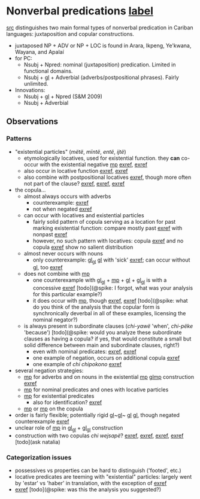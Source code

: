 # Nonverbal predications [label](nonverbal)

[src](gildea2018reconstructing[366]) distinguishes two main formal types of nonverbal predication in Cariban languages: juxtaposition and copular constructions.

* juxtaposed NP + ADV or NP + LOC is found in Arara, Ikpeng, Ye'kwana, Wayana, and Apalaí
* for PC:
    * Nsubj + Npred: nominal (juxtaposition) predication. Limited in functional domains.
    * Nsubj + [gl](cop) + Adverbial (adverbs/postpositional phrases). Fairly unlimited.
* Innovations:
    * Nsubj + [gl](cop) + Npred (S&M 2009)
    * Nsubj + Adverbial

## Observations

### Patterns
* "existential particles" (*mëtë*, *mïntë*, *entë*, *ijtë*)
    * etymologically locatives, used for existential function. they **can** co-occur with the existential negative [mp](pirare-neg-exist?nt) [exref](ex-main-neg-part-pirare-cop-nsubj), [exref](ex-main-neg-part-pirare-nsubj)
    * also occur in locative function [exref](loc-main-aff-part-cop-nsubj), [exref](loc-main-aff-part-nsubj)
    * also combine with postpositional locatives [exref](histgrme-107), though more often not part of the clause? [exref](loc-sub-aff-advpred-nsubj-cop), [exref](convfemgrme-157), [exref](convfemgrme-99)
* the copula...
    * almost always occurs with adverbs
        * counterexample: [exref](perm-main-q-advpred-nsubj)
        * not when negated [exref](temp-main-neg-nsubj-advpred-jra)
    * can occur with locatives and existential particles
        * fairly solid pattern of copula serving as a location for past marking existential function: compare mostly past [exref](ex-main-aff-part-cop-nsubj) with nonpast [exref](ex-main-aff-part-nsubj)
        * however, no such pattern with locatives: copula [exref](loc-main-aff-part-cop-nsubj) and no copula [exref](loc-main-aff-part-nsubj) show no salient distribution
    * almost never occurs with nouns
        * only counterexample: [gl](np)<sub>[gl](pred)</sub> [gl](cop) with 'sick' [exref](temp-main-q-npred-cop); can occur without [gl](cop), too [exref](temp-main-aff-npred-cop)
    * does not combine with [mp](pirare-neg-exist)
        * one counterexample with [gl](part)<sub>[gl](pred)</sub> + [mp](pirare-neg-exist?nt) + [gl](cop) + [gl](np)<sub>[gl](subj)</sub> is with a concessive [exref](ex-main-neg-part-pirare-cop-nsubj) [todo](@spike: I forgot, what was your analysis for this particular example?)
        * it does occur with [mp](pinire-neg), though [exref](loc-main-neg-nsubj-cop-pinire-part), [exref](temp-main-neg-advpred-cop-pinire-nsubj) [todo](@spike: what do you think of the analysis that the copular form is synchronically deverbal in all of these examples, licensing the nominal negator?)
    * is always present in subordinate clauses (*chi-yawë* 'when', *chi-pëke* 'because') [todo](@spike: would you analyze these subordinate clauses as having a copula? if  yes, that would constitute a small but solid difference between main and subordinate clauses, right?)
        * even with nominal predicates: [exref](cat-sub-aff-npred-nsubj-cop), [exref](temp-sub-aff-npred-nsubj-cop)
        * one example of negation, occurs on additional copula [exref](loc-sub-neg-locpred-cop-neg-nsubj)
        * one example of *chi chipokono* [exref](convamgu-101)
* several negation strategies:
    * [mp](jra-neg) for adverbs and on nouns in the existential [mp](pirare-neg-exist?nt) [gl](np~subj~)[mp](jra-neg?nt) construction [exref](ex-main-neg-pirare-nsubj-jra)
    * [mp](pinire-neg) for nominal predicates and ones with locative particles
    * [mp](pirare-neg-exist) for existential predicates
        * also for identification? [exref](id-main-neg-npred-pirare)
    * [mp](janeg?nt) or [mp](jnarineg?nt) on the copula 
* order is fairly flexible; potentially rigid [gl](adv)~[gl](pred)~ [gl](np~subj~) [gl](cop), though negated counterexample [exref](histyarirdi-249)
* unclear role of [mp](maniki-rel-anim) in [gl](np)<sub>[gl](pred)</sub> + [gl](np)<sub>[gl](subj)</sub> construction
* construction with two copulas *chi wejsapë*? [exref](convhistfamsjm-92), [exref](convhistfamsjm-59), [exref](histgrme-17), [exref](histgrme-107) [todo](ask natalia)

### Categorization issues
* possessives vs properties can be hard to distinguish ('footed', etc.)
* locative predicates are teeming with "existential" particles: largely went by 'estar' vs 'haber' in translation, with the exception of [exref](convcosnoind-48)
* [exref](poss-main-neg-locpred-nsubj) [todo](@spike: was this the analysis you suggested?)
